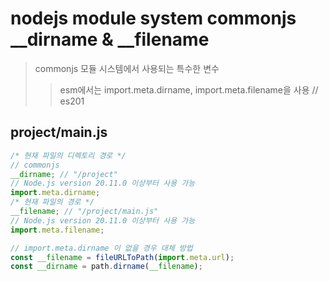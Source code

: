 # nodejs module system commonjs __dirname & __filename

> commonjs 모듈 시스템에서 사용되는 특수한 변수
>
> > esm에서는 import.meta.dirname, import.meta.filename을 사용 // es201

## project/main.js

```js
/* 현재 파일의 디렉토리 경로 */
// commonjs
__dirname; // "/project"
// Node.js version 20.11.0 이상부터 사용 가능
import.meta.dirname;
/* 현재 파일의 경로 */
__filename; // "/project/main.js"
// Node.js version 20.11.0 이상부터 사용 가능
import.meta.filename;

// import.meta.dirname 이 없을 경우 대체 방법
const __filename = fileURLToPath(import.meta.url);
const __dirname = path.dirname(__filename);
```
